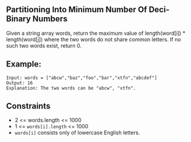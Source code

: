 ## Partitioning Into Minimum Number Of Deci-Binary Numbers

Given a string array words, return the maximum value of length(word[i]) * length(word[j]) where the two words do not share common letters. If no such two words exist, return 0.

## Example:
```
Input: words = ["abcw","baz","foo","bar","xtfn","abcdef"]
Output: 16
Explanation: The two words can be "abcw", "xtfn".
```

## Constraints

- 2 <= words.length <= 1000
- 1 <= `words[i].length` <= 1000
- `words[i]` consists only of lowercase English letters.